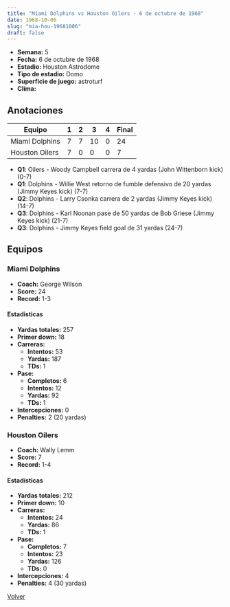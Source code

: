 ```yaml
---
title: "Miami Dolphins vs Houston Oilers - 6 de octubre de 1968"
date: 1968-10-06
slug: "mia-hou-19681006"
draft: false
---
```


- **Semana:** 5
- **Fecha:** 6 de octubre de 1968
- **Estadio:** Houston Astrodome
- **Tipo de estadio:** Domo
- **Superficie de juego:** astroturf
- **Clima:** 





## Anotaciones
| Equipo | 1 | 2 | 3 | 4 | Final |
|--------|---|---|---|---|-------|
| Miami Dolphins  | 7 | 7 | 10 | 0  | 24 |
| Houston Oilers  | 7 | 0 | 0 | 0  | 7 |
- **Q1**: Oilers - Woody Campbell carrera de 4 yardas (John Wittenborn kick) (0-7)
- **Q1**: Dolphins - Willie West retorno de fumble defensivo de 20 yardas (Jimmy Keyes kick) (7-7)
- **Q2**: Dolphins - Larry Csonka carrera de 2 yardas (Jimmy Keyes kick) (14-7)
- **Q3**: Dolphins - Karl Noonan pase de 50 yardas de Bob Griese (Jimmy Keyes kick) (21-7)
- **Q3**: Dolphins - Jimmy Keyes field goal de 31 yardas (24-7)


## Equipos


### Miami Dolphins
* **Coach:** George Wilson
* **Score:** 24
* **Record:** 1-3
#### Estadísticas
* **Yardas totales:** 257
* **Primer down:** 18
* **Carreras:**
  * **Intentos:** 53
  * **Yardas:** 187
  * **TDs:** 1
* **Pase:**
  * **Completos:** 6
  * **Intentos:** 12
  * **Yardas:** 92
  * **TDs:** 1
* **Intercepciones:** 0
* **Penalties:** 2 (20 yardas)

### Houston Oilers
* **Coach:** Wally Lemm
* **Score:** 7
* **Record:** 1-4
#### Estadísticas
* **Yardas totales:** 212
* **Primer down:** 10
* **Carreras:**
  * **Intentos:** 24
  * **Yardas:** 86
  * **TDs:** 1
* **Pase:**
  * **Completos:** 7
  * **Intentos:** 23
  * **Yardas:** 126
  * **TDs:** 0
* **Intercepciones:** 4
* **Penalties:** 4 (30 yardas)


[Volver](/historia/1968)
